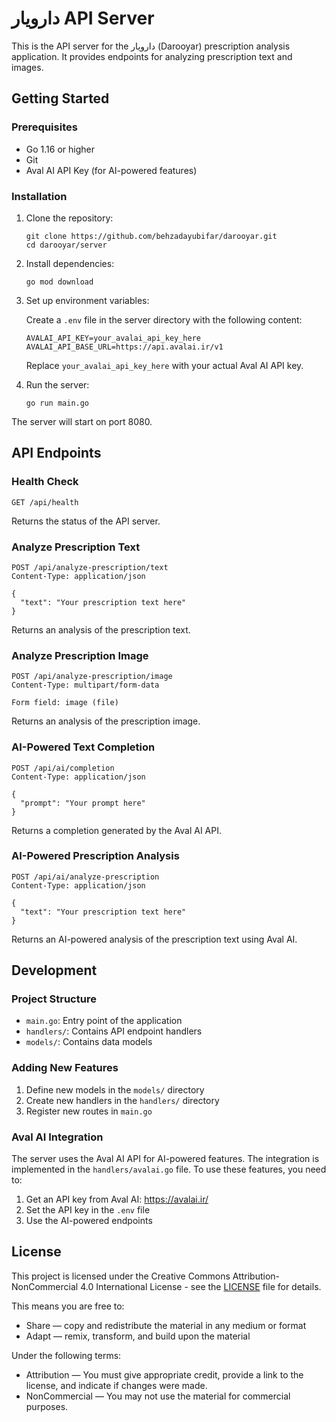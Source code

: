 # دارویار API Server

This is the API server for the دارویار (Darooyar) prescription analysis application. It provides endpoints for analyzing prescription text and images.

## Getting Started

### Prerequisites

- Go 1.16 or higher
- Git
- Aval AI API Key (for AI-powered features)

### Installation

1. Clone the repository:

   ```
   git clone https://github.com/behzadayubifar/darooyar.git
   cd darooyar/server
   ```

2. Install dependencies:

   ```
   go mod download
   ```

3. Set up environment variables:

   Create a `.env` file in the server directory with the following content:

   ```
   AVALAI_API_KEY=your_avalai_api_key_here
   AVALAI_API_BASE_URL=https://api.avalai.ir/v1
   ```

   Replace `your_avalai_api_key_here` with your actual Aval AI API key.

4. Run the server:
   ```
   go run main.go
   ```

The server will start on port 8080.

## API Endpoints

### Health Check

```
GET /api/health
```

Returns the status of the API server.

### Analyze Prescription Text

```
POST /api/analyze-prescription/text
Content-Type: application/json

{
  "text": "Your prescription text here"
}
```

Returns an analysis of the prescription text.

### Analyze Prescription Image

```
POST /api/analyze-prescription/image
Content-Type: multipart/form-data

Form field: image (file)
```

Returns an analysis of the prescription image.

### AI-Powered Text Completion

```
POST /api/ai/completion
Content-Type: application/json

{
  "prompt": "Your prompt here"
}
```

Returns a completion generated by the Aval AI API.

### AI-Powered Prescription Analysis

```
POST /api/ai/analyze-prescription
Content-Type: application/json

{
  "text": "Your prescription text here"
}
```

Returns an AI-powered analysis of the prescription text using Aval AI.

## Development

### Project Structure

- `main.go`: Entry point of the application
- `handlers/`: Contains API endpoint handlers
- `models/`: Contains data models

### Adding New Features

1. Define new models in the `models/` directory
2. Create new handlers in the `handlers/` directory
3. Register new routes in `main.go`

### Aval AI Integration

The server uses the Aval AI API for AI-powered features. The integration is implemented in the `handlers/avalai.go` file. To use these features, you need to:

1. Get an API key from Aval AI: https://avalai.ir/
2. Set the API key in the `.env` file
3. Use the AI-powered endpoints

## License

This project is licensed under the Creative Commons Attribution-NonCommercial 4.0 International License - see the [LICENSE](../LICENSE) file for details.

This means you are free to:

- Share — copy and redistribute the material in any medium or format
- Adapt — remix, transform, and build upon the material

Under the following terms:

- Attribution — You must give appropriate credit, provide a link to the license, and indicate if changes were made.
- NonCommercial — You may not use the material for commercial purposes.
